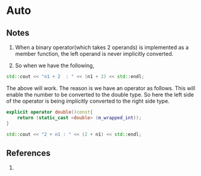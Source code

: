 # Auto

## Notes
1. When a binary operator(which takes 2 operands) is implemented as a member function, the left operand is never implicitly converted. 

2. So when we have the following,

```cpp
std::cout << "n1 + 2  : " << (n1 + 2) << std::endl;
```

The above will work. The reason is we have an operator as follows. This will enable the number to be converted to the double type. So here the left side of the operator is being implicitly converted to the right side type.

```cpp
explicit operator double()const{
    return (static_cast <double> (m_wrapped_int));
}
```



```cpp
std::cout << "2 + n1 : " << (2 + n1) << std::endl;
```


## References

1. 

